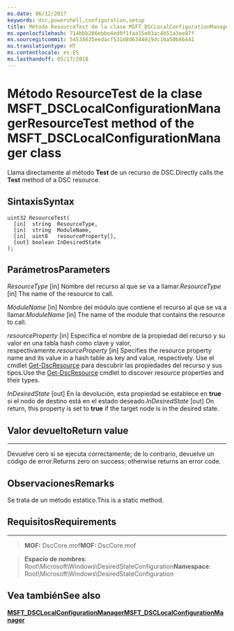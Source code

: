 ```yaml
---
ms.date: 06/12/2017
keywords: dsc,powershell,configuration,setup
title: Método ResourceTest de la clase MSFT_DSCLocalConfigurationManager
ms.openlocfilehash: 714bbb286ebbe4ed0f1faa15e03ac4b51a3ee87f
ms.sourcegitcommit: 54534635eedacf531d8d6344019dc16a50b8b441
ms.translationtype: HT
ms.contentlocale: es-ES
ms.lasthandoff: 05/17/2018
---
```

# <a name="resourcetest-method-of-the-msftdsclocalconfigurationmanager-class"></a><span data-ttu-id="e25ed-103">Método ResourceTest de la clase MSFT_DSCLocalConfigurationManager</span><span class="sxs-lookup"><span data-stu-id="e25ed-103">ResourceTest method of the MSFT_DSCLocalConfigurationManager class</span></span>

<span data-ttu-id="e25ed-104">Llama directamente al método **Test** de un recurso de DSC.</span><span class="sxs-lookup"><span data-stu-id="e25ed-104">Directly calls the **Test** method of a DSC resource.</span></span>

<a name="syntax"></a><span data-ttu-id="e25ed-105">Sintaxis</span><span class="sxs-lookup"><span data-stu-id="e25ed-105">Syntax</span></span>
------

```mof
uint32 ResourceTest(
  [in]  string  ResourceType,
  [in]  string  ModuleName,
  [in]  uint8   resourceProperty[],
  [out] boolean InDesiredState
);
```

<a name="parameters"></a><span data-ttu-id="e25ed-106">Parámetros</span><span class="sxs-lookup"><span data-stu-id="e25ed-106">Parameters</span></span>
----------

<span data-ttu-id="e25ed-107">*ResourceType* \[in\] Nombre del recurso al que se va a llamar.</span><span class="sxs-lookup"><span data-stu-id="e25ed-107">*ResourceType* \[in\] The name of the resource to call.</span></span>

<span data-ttu-id="e25ed-108">*ModuleName* \[in\] Nombre del módulo que contiene el recurso al que se va a llamar.</span><span class="sxs-lookup"><span data-stu-id="e25ed-108">*ModuleName* \[in\] The name of the module that contains the resource to call.</span></span>

<span data-ttu-id="e25ed-109">*resourceProperty* \[in\] Especifica el nombre de la propiedad del recurso y su valor en una tabla hash como clave y valor, respectivamente.</span><span class="sxs-lookup"><span data-stu-id="e25ed-109">*resourceProperty* \[in\] Specifies the resource property name and its value in a hash table as key and value, respectively.</span></span> <span data-ttu-id="e25ed-110">Use el cmdlet [Get-DscResource](https://technet.microsoft.com/library/dn521625.aspx) para descubrir las propiedades del recurso y sus tipos.</span><span class="sxs-lookup"><span data-stu-id="e25ed-110">Use the [Get-DscResource](https://technet.microsoft.com/library/dn521625.aspx) cmdlet to discover resource properties and their types.</span></span>

<span data-ttu-id="e25ed-111">*InDesiredState* \[out\] En la devolución, esta propiedad se establece en **true** si el nodo de destino está en el estado deseado.</span><span class="sxs-lookup"><span data-stu-id="e25ed-111">*InDesiredState* \[out\] On return, this property is set to **true** if the target node is in the desired state.</span></span>

## <a name="return-value"></a><span data-ttu-id="e25ed-112">Valor devuelto</span><span class="sxs-lookup"><span data-stu-id="e25ed-112">Return value</span></span>
------------

<span data-ttu-id="e25ed-113">Devuelve cero si se ejecuta correctamente; de lo contrario, devuelve un código de error.</span><span class="sxs-lookup"><span data-stu-id="e25ed-113">Returns zero on success; otherwise returns an error code.</span></span>

## <a name="remarks"></a><span data-ttu-id="e25ed-114">Observaciones</span><span class="sxs-lookup"><span data-stu-id="e25ed-114">Remarks</span></span>

<span data-ttu-id="e25ed-115">Se trata de un método estático.</span><span class="sxs-lookup"><span data-stu-id="e25ed-115">This is a static method.</span></span>

## <a name="requirements"></a><span data-ttu-id="e25ed-116">Requisitos</span><span class="sxs-lookup"><span data-stu-id="e25ed-116">Requirements</span></span>
------------
><span data-ttu-id="e25ed-117">**MOF:** DscCore.mof</span><span class="sxs-lookup"><span data-stu-id="e25ed-117">**MOF:** DscCore.mof</span></span>

><span data-ttu-id="e25ed-118">**Espacio de nombres**: Root\Microsoft\Windows\DesiredStateConfiguration</span><span class="sxs-lookup"><span data-stu-id="e25ed-118">**Namespace**: Root\Microsoft\Windows\DesiredStateConfiguration</span></span>


## <a name="see-also"></a><span data-ttu-id="e25ed-119">Vea también</span><span class="sxs-lookup"><span data-stu-id="e25ed-119">See also</span></span>


[<span data-ttu-id="e25ed-120">**MSFT_DSCLocalConfigurationManager**</span><span class="sxs-lookup"><span data-stu-id="e25ed-120">**MSFT_DSCLocalConfigurationManager**</span></span>](msft-dsclocalconfigurationmanager.md)